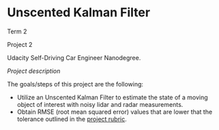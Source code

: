# Unscented Kalman Filter

Term 2

Project 2

Udacity Self-Driving Car Engineer Nanodegree.

*Project description*

The goals/steps of this project are the following:
* Utilize an Unscented Kalman Filter to estimate the state of a moving object of interest with noisy lidar and radar measurements.
* Obtain RMSE (root mean squared error) values that are lower that the tolerance outlined in the [project rubric](https://review.udacity.com/#!/rubrics/783/view).
